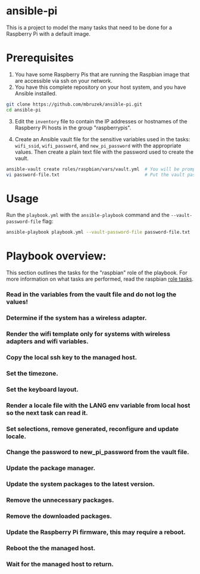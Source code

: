 # ansible-pi
This is a project to model the many tasks that need to be done for a
Raspberry Pi with a default image.

# Prerequisites
1. You have some Raspberry Pis that are running the Raspbian image that are
accessible via ssh on your network.
2. You have this complete repository on your host system, and you have Ansible
installed.
```sh
git clone https://github.com/mbruzek/ansible-pi.git
cd ansible-pi
```
3. Edit the `inventory` file to contain the IP addresses or hostnames
of the Raspberry Pi hosts in the group "raspberrypis".

4. Create an Ansible vault file for the sensitive variables used in the tasks:
`wifi_ssid`, `wifi_password`, and `new_pi_password` with the appropriate
values. Then create a plain text file with the password used to create the
vault.
```sh
ansible-vault create roles/raspbian/vars/vault.yml  # You will be prompted for a vault password.
vi password-file.txt                                # Put the vault password in this file.
```

# Usage
Run the `playbook.yml` with the `ansible-playbook` command and the
`--vault-password-file` flag:
```sh
ansible-playbook playbook.yml --vault-password-file password-file.txt
```

# Playbook overview:
This section outlines the tasks for the "raspbian" role of the playbook. For
more information on what tasks are performed, read the raspbian
[role tasks](roles/raspbian/tasks/main.yml).

### Read in the variables from the vault file and do not log the values!

### Determine if the system has a wireless adapter.

### Render the wifi template only for systems with wireless adapters and wifi variables.

### Copy the local ssh key to the managed host.

### Set the timezone.

### Set the keyboard layout.

### Render a locale file with the LANG env variable from local host so the next task can read it.

### Set selections, remove generated, reconfigure and update locale.

### Change the password to new_pi_password from the vault file.

### Update the package manager.

### Update the system packages to the latest version.

### Remove the unnecessary packages.

### Remove the downloaded packages.

### Update the Raspberry Pi firmware, this may require a reboot.

### Reboot the the managed host.

### Wait for the managed host to return.
